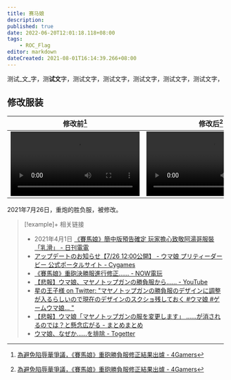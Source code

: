 ```yaml
---
title: 赛马娘
description:
published: true
date: 2022-06-20T12:01:18.118+08:00
tags:
    - ROC_Flag
editor: markdown
dateCreated: 2021-08-01T16:14:39.266+08:00
---
```


测试_文_字，测**试文**字，测试文字，测试文字，测试文字，测试文字，测试文字，

## 修改服装

| 修改前[^gifff]                                | 修改后[^gifff]                                |
| --------------------------------------------- | --------------------------------------------- |
| ![type:video](/src/game/umamusume/修改前.mp4) | ![type:video](/src/game/umamusume/修改后.mp4) |

[^gifff]: [為避免陷辱華爭議，《賽馬娘》重砲勝負服修正結果出爐 - 4Gamers](https://web.archive.org/web/20210729043811/https://www.4gamers.com.tw/news/detail/49222/removed-taiwan-from-the-national-flag-of-the-jacket-in-uma-musume)

2021年7月26日，重炮的胜负服，被修改。

> [!example]+ 相关链接
>
> +   2021年4月1日 [《賽馬娘》簡中版預告確定 玩家擔心致敬阿湯哥服裝「乳滑」 - 日刊電電](https://web.archive.org/web/20210801083358/https://www.toy-people.com/?p=60810)
> +   [アップデートのお知らせ【7/26 12:00公開】 - ウマ娘 プリティーダービー 公式ポータルサイト - Cygames](https://web.archive.org/web/20210801083852if_/https://umamusume.jp/news/detail.php?id=337)
> +   [《賽馬娘》重砲決勝服進行修正...... - NOW電玩](https://web.archive.org/web/20210729055348if_/https://game.nownews.com/news/20210729/3299950/)
> +   [【悲報】ウマ娘、マヤノトップガンの勝負服から...... - YouTube](https://archive.is/sT7dC "https://www.youtube.com/watch?v=3-BlmAKe8cw")
> +   [星の王子様 on Twitter: "マヤノトップガンの勝負服のデザインに調整が入るらしいので現在のデザインのスクショ残しておく \#ウマ娘 \#ゲームウマ娘… "](https://web.archive.org/web/20210801082353/https://twitter.com/hosinoujisama/status/1419526554917367813)
> +   [【悲報】ウマ娘「マヤノトップガンの服を変更します」 ......が消されるのでは？と懸念広がる - まとめまとめ](https://web.archive.org/web/20210801060913/https://matomame.jp/user/yonepo665/2d1cb5cbbe33545eb9a9)
> +   [ウマ娘、なぜか......を排除 - Togetter](https://archive.is/KPLuK "https://togetter.com/li/1751512")
